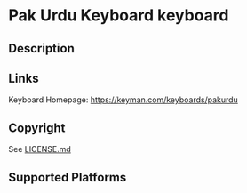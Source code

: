 Pak Urdu Keyboard keyboard
==============

Description
-----------


Links
-----
Keyboard Homepage: https://keyman.com/keyboards/pakurdu

Copyright
---------
See [LICENSE.md](LICENSE.md)

Supported Platforms
-------------------

